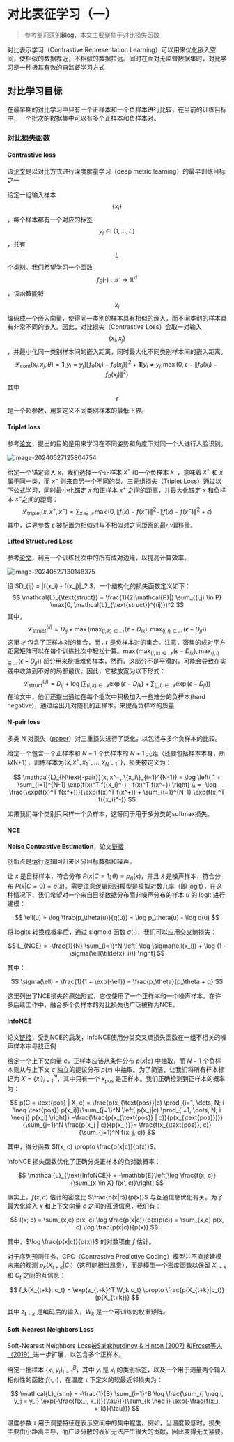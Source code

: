 # 对比表征学习（一）

> 参考翁莉莲的[Blog](https://lilianweng.github.io/posts/2021-05-31-contrastive/#contrastive-loss)，本文主要聚焦于对比损失函数

对比表示学习（Contrastive Representation Learning）可以用来优化嵌入空间，使相似的数据靠近，不相似的数据拉远。同时在面对无监督数据集时，对比学习是一种极其有效的自监督学习方式

## 对比学习目标

在最早期的对比学习中只有一个正样本和一个负样本进行比较，在当前的训练目标中，一个批次的数据集中可以有多个正样本和负样本对。

### 对比损失函数

#### Contrastive loss 

该[论文](http://yann.lecun.com/exdb/publis/pdf/chopra-05.pdf)是以对比方式进行深度度量学习（deep metric learning）的最早训练目标之一

给定一组输入样本 $$\{x_i\}$$，每个样本都有一个对应的标签 $$y_i \in \{1, \dots, L\}$$，共有 $$L$$ 个类别。我们希望学习一个函数 $$f_{\theta}(\cdot) : \mathcal{X} \rightarrow \mathbb{R}^d$$，该函数能将 $$x_i$$ 编码成一个嵌入向量，使得同一类别的样本具有相似的嵌入，而不同类别的样本具有非常不同的嵌入。因此，对比损失（Contrastive Loss）会取一对输入 $$(x_i, x_j)$$，并最小化同一类别样本间的嵌入距离，同时最大化不同类别样本间的嵌入距离。
$$
\mathcal{L}_{\text{cont}}(x_i, x_j, \theta) = \mathbf{1}[y_i = y_j] \left\| f_\theta(x_i) - f_\theta(x_j) \right\|^2 + \mathbf{1}[y_i \neq y_j] \max(0, \epsilon - \left\| f_\theta(x_i) - f_\theta(x_j) \right\|^2)
$$
其中 $$\epsilon$$​ 是一个超参数，用来定义不同类别样本的最低下界。

#### Triplet loss

参考[论文](https://arxiv.org/abs/1503.03832)，提出的目的是用来学习在不同姿势和角度下对同一个人进行人脸识别。

![image-20240527125804754](.\src\triplet.png)

给定一个锚定输入 $x$，我们选择一个正样本 $x^+$ 和一个负样本 $x^-$，意味着 $x^+$ 和 $x$ 属于同一类，而 $x^-$ 则来自另一个不同的类。三元组损失（Triplet Loss）通过以下公式学习，同时最小化锚定 $x$ 和正样本 $x^+$ 之间的距离，并最大化锚定 $x$ 和负样本 $x^-$​ 之间的距离：
$$
\mathcal{L}_{\text{triplet}}(x, x^+, x^-) = \sum_{x \in \mathcal{X}} \max \left(0, \|f(x) - f(x^+)\|^2 - \|f(x) - f(x^-)\|^2 + \epsilon \right)
$$
其中，边界参数 $\epsilon$ 被配置为相似对与不相似对之间距离的最小偏移量。



#### Lifted Structured Loss

参考[论文](https://arxiv.org/abs/1511.06452)，利用一个训练批次中的所有成对边缘，以提高计算效率。

![image-20240527130148375](.\src\LSL.png)

设 $D_{ij} = |f(x_i) - f(x_j)|_2 $，一个结构化的损失函数定义如下：
$$
\mathcal{L}_{\text{struct}} = \frac{1}{2|\mathcal{P}|} \sum_{(i,j) \in P} \max(0, \mathcal{L}_{\text{struct}}^{(ij)})^2
$$
其中，
$$
\mathcal{L}_{\text{struct}}^{(ij)} = D_{ij} + \max \left(\max_{(i,k) \in \mathcal{N}} (\epsilon - D_{ik}), \max_{(j,l) \in \mathcal{N}} (\epsilon - D_{jl})\right)
$$
这里 $\mathcal{P}$ 包含了正样本对的集合，而 $\mathcal{N}$ 是负样本对的集合。注意，密集的成对平方距离矩阵可以在每个训练批次中轻松计算。$\max \left(\max_{(i,k) \in \mathcal{N}} (\epsilon - D_{ik}), \max_{(j,l) \in \mathcal{N}} (\epsilon - D_{jl})\right)$ 部分用来挖掘难负样本，然而，这部分不是平滑的，可能会导致在实践中收敛到不好的局部最优。因此，它被放宽为以下形式：
$$
\mathcal{L}_{\text{struct}}^{(ij)} = D_{ij} + \log \left( \sum_{(i,k) \in \mathcal{N}} \exp(\epsilon-D_{ik}) + \sum_{(j,l) \in \mathcal{N}} \exp(\epsilon-D_{jl}) \right)
$$
在论文中，他们还提出通过在每个批次中积极加入一些难分的负样本(hard negative)，通过给出几对随机的正样本，来提高负样本的质量



#### N-pair loss

多类 N 对损失（[paper](https://papers.nips.cc/paper/2016/hash/6b180037abbebea991d8b1232f8a8ca9-Abstract.html)）对三重损失进行了泛化，以包括与多个负样本的比较。

给定一个包含一个正样本和 $N-1$ 个负样本的 $N+1$ 元组（还要包括样本本身，所以N+1），训练样本为${\{x, x^+, {x_1}^-, \dots, {x_{N-1}}}^-\}$，损失被定义为：

$$
\mathcal{L}_{N\text{-pair}}(x, x^+, \{x_i\}_{i=1}^{N-1}) = \log \left( 1 + \sum_{i=1}^{N-1} \exp(f(x)^T f({x_i}^-) - f(x)^T f(x^+)) \right) \\ = -\log \frac{\exp(f(x)^T f(x^+))}{\exp(f(x)^T f(x^+)) + \sum_{i=1}^{N-1} \exp(f(x)^T f({x_i}^-)}
$$

如果我们每个类别只采样一个负样本，这等同于用于多分类的softmax损失。



#### NCE

**Noise Contrastive Estimation**，论文[链接](https://proceedings.mlr.press/v9/gutmann10a.html)

创新点是运行逻辑回归来区分目标数据和噪声。

让 $x$ 是目标样本，符合分布 $P(x|C = 1; \theta) = p_\theta(x)$，并且 $\tilde{x}$ 是噪声样本，符合分布 $P(\tilde{x}|C = 0) = q(\tilde{x})$。需要注意逻辑回归模型是模拟对数几率（即 logit），在这种情况下，我们希望对一个来自目标数据分布而非噪声分布的样本 $u$ 的 logit 进行建模：

$$
\ell(u) = \log \frac{p_\theta(u)}{q(u)} = \log p_\theta(u) - \log q(u)
$$

将 logits 转换成概率后，通过 sigmoid 函数 $\sigma(\cdot)$，我们可以应用交叉熵损失：

$$
L_{NCE} = -\frac{1}{N} \sum_{i=1}^N \left[ \log \sigma(\ell(x_i)) + \log (1 - \sigma(\ell(\tilde{x}_i))) \right]
$$

其中：

$$
\sigma(\ell) = \frac{1}{1 + \exp(-\ell)} = \frac{p_\theta}{p_\theta + q}
$$

这里列出了NCE损失的原始形式，它仅使用了一个正样本和一个噪声样本。在许多后续工作中，融合多个负样本的对比损失也广泛被称为NCE。



#### InfoNCE

论文[链接](https://arxiv.org/abs/1807.03748)，受到NCE的启发，InfoNCE使用分类交叉熵损失函数在一组不相关的噪声样本中寻找正例

给定一个上下文向量 $c$，正样本应该从条件分布 $p(x|c)$ 中抽取，而 $N-1$ 个负样本则从与上下文 $c$ 独立的提议分布 $p(x)$ 中抽取。为了简洁，让我们将所有样本标记为 $X = \{x_i\}_{i=1}^N$，其中只有一个 $x_{\text{pos}}$ 是正样本。我们正确检测到正样本的概率为：

$$
p(C = \text{pos} | X, c) = \frac{p(x_{\text{pos}}|c) \prod_{i=1, \dots, N; i \neq \text{pos}} p(x_i)}{\sum_{j=1}^N \left[ p(x_j|c) \prod_{i=1, \dots, N; i \neq j} p(x_i) \right]} =\frac{\frac{p(x_{\text{pos}} | c)}{p(x_{\text{pos}})}}{\sum_{j=1}^N \frac{p(x_j | c)}{p(x_j)}}= \frac{f(x_{\text{pos}}, c)}{\sum_{j=1}^N f(x_j, c)}
$$

其中，得分函数 $f(x, c) \propto \frac{p(x|c)}{p(x)}$。

InfoNCE 损失函数优化了正确分类正样本的负对数概率：

$$
\mathcal{L}_{\text{InfoNCE}} = -\mathbb{E}\left[\log \frac{f(x, c)}{\sum_{x'\in X} f(x', c)}\right]
$$

事实上，$f(x, c)$ 估计的密度比 $\frac{p(x|c)}{p(x)}$ 与互通信息优化有关。为了最大化输入 $x$ 和上下文向量 $c$ 之间的互通信息，我们有：

$$
I(x; c) = \sum_{x,c} p(x, c) \log \frac{p(x|c)}{p(x)p(c)} = \sum_{x,c} p(x, c) \log \frac{p(x|c)}{p(x)}
$$

其中，$\log \frac{p(x|c)}{p(x)}$ 的对数项由 $f$ 估计。

对于序列预测任务，CPC（Contrastive Predictive Coding）模型并不直接建模未来的观测 $p_k(X_{t+k} | C_t)$（这可能相当昂贵），而是模型一个密度函数以保留 $X_{t+k}$ 和 $C_t$ 之间的互信息：

$$
f_k(X_{t+k}, c_t) = \exp(z_{t+k}^T W_k c_t) \propto \frac{p(X_{t+k}|c_t)}{p(X_{t+k})}
$$

其中 $z_{t+k}$ 是编码后的输入，$W_k$ 是一个可训练的权重矩阵。



#### Soft-Nearest Neighbors Loss

Soft-Nearest Neighbors Loss被[Salakhutdinov & Hinton (2007)](https://proceedings.mlr.press/v2/salakhutdinov07a.html) 和[Frosst等人（2019）](https://arxiv.org/abs/1902.01889)进一步扩展，以包含多个正样本。

给定一批样本 $\{x_i, y_i\}_{i=1}^B$，其中 $y_i$ 是 $x_i$ 的类别标签，以及一个用于测量两个输入相似性的函数 $f(\cdot, \cdot)$，在温度 $\tau$ 下定义的软最近邻损失为：

$$
\mathcal{L}_{snn} = -\frac{1}{B} \sum_{i=1}^B \log \frac{\sum_{j \neq i, y_j = y_i} \exp(-\frac{f(x_i, x_j)}{\tau})}{\sum_{k \neq i} \exp(-\frac{f(x_i, x_k)}{\tau})}
$$

温度参数 $\tau$ 用于调整特征在表示空间中的集中程度。例如，当温度较低时，损失主要由小距离主导，而广泛分散的表征无法产生很大的贡献，因此变得无关紧要。

